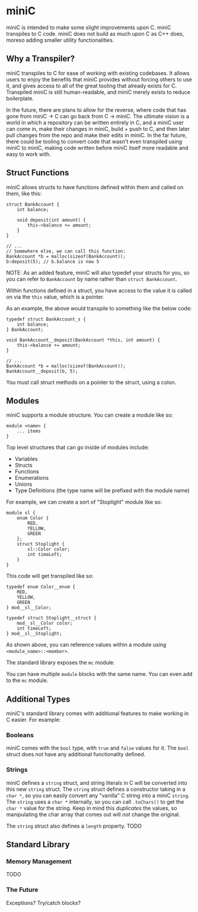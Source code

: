 # miniC

miniC is intended to make some slight improvements upon C. miniC transpiles to C code. miniC does not build as much upon C as C++ does, moreso adding smaller utility functionalities.

## Why a Transpiler?
miniC transpiles to C for ease of working with existing codebases. It allows users to enjoy the benefits that miniC provides without forcing others to use it, and gives access to all of the great tooling that already exists for C. Transpiled miniC is still human-readable, and miniC merely exists to reduce boilerplate.

In the future, there are plans to allow for the reverse, where code that has gone from miniC -> C can go back from C -> miniC. The ultimate vision is a world in which a repository can be written entirely in C, and a miniC user can come in, make their changes in miniC, build + push to C, and then later pull changes from the repo and make their edits in miniC. In the far future, there could be tooling to convert code that wasn't even transpiled using miniC to miniC, making code written before miniC itself more readable and easy to work with.

## Struct Functions
miniC allows structs to have functions defined within them and called on them, like this:

    struct BankAccount {
        int balance;

        void deposit(int amount) {
            this->balance += amount;
        }
    }

    // ...
    // Somewhere else, we can call this function:
    BankAccount *b = malloc(sizeof(BankAccount));
    b:deposit(5); // b.balance is now 5

NOTE: As an added feature, miniC will also typedef your structs for you, so you can refer to `BankAccount` by name rather than `struct BankAccount`.

Within functions defined in a struct, you have access to the value it is called on via the `this` value, which is a pointer.

As an example, the above would transpile to something like the below code:

    typedef struct BankAccount_s {
        int balance;
    } BankAccount;

    void BankAccount__deposit(BankAccount *this, int amount) {
        this->balance += amount;
    }

    // ...
    BankAccount *b = malloc(sizeof(BankAccount));
    BankAccount__deposit(b, 5);

You must call struct methods on a pointer to the struct, using a colon.

## Modules
miniC supports a module structure. You can create a module like so:

    module <name> {
        ... items
    }

Top level structures that can go inside of modules include:
* Variables
* Structs
* Functions
* Enumerations
* Unions
* Type Definitions (the type name will be prefixed with the module name)

For example, we can create a sort of "Stoplight" module like so:

    module sl {
        enum Color {
            RED,
            YELLOW,
            GREEN
        };
        struct Stoplight {
            sl::Color color;
            int timeLeft;
        }
    }

This code will get transpiled like so:

    typedef enum Color__enum {
        RED,
        YELLOW,
        GREEN
    } mod__sl__Color;

    typedef struct Stoplight__struct {
        mod__sl__Color color;
        int timeLeft;
    } mod__sl__Stoplight;

As shown above, you can reference values within a module using `<module_name>::<member>`.

The standard library exposes the `mc` module.

You can have multiple `module` blocks with the same name. You can even add to the `mc` module.

## Additional Types
miniC's standard library comes with additional features to make working in C easier. For example:

### Booleans
miniC comes with the `bool` type, with `true` and `false` values for it. The `bool` struct does not have any additional functionality defined.

### Strings
miniC defines a `string` struct, and string literals in C will be converted into this new `string` struct. The `string` struct defines a constructor taking in a `char *`, so you can easily convert any "vanilla" C string into a miniC `string`. The `string` uses a `char *` internally, so you can call `.toChars()` to get the `char *` value for the string. Keep in mind this *duplicates* the values, so manipulating the char array that comes out will *not* change the original.

The `string` struct also defines a `length` property.
TODO

## Standard Library

### Memory Management
TODO

### The Future
Exceptions? Try/catch blocks?
